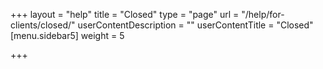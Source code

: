 +++
layout = "help"
title = "Closed"
type = "page"
url = "/help/for-clients/closed/"
userContentDescription = ""
userContentTitle = "Closed"
[menu.sidebar5]
weight = 5

+++
